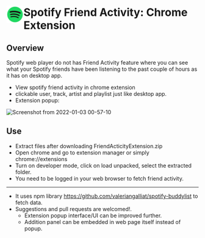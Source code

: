 # <img src="public/icons/icon_48.png" width="45" align="left"> Spotify Friend Activity: Chrome Extension

## Overview

Spotify web player do not has Friend Activity feature where you can see what your Spotify friends have been listening to the past couple of hours as it has on desktop app.

- View spotify friend activity in chrome extension
- clickable user, track, artist and playlist just like desktop app.
- Extension popup:

![Screenshot from 2022-01-03 00-57-10](https://user-images.githubusercontent.com/45756011/147887634-c8f0f859-7577-4499-904c-9ef062c7ae91.png)


## Use
- Extract files after downloading FriendActicityExtension.zip
- Open chrome and go to extension manager or simply chrome://extensions
- Turn on developer mode, click on load unpacked, select the extracted folder.
- You need to be logged in your web browser to fetch friend activity.





---
- It uses npm library https://github.com/valeriangalliat/spotify-buddylist to fetch data.
- Suggestions and pull requests are welcomed!.
  - Extension popup interface/UI can be improved further.
  - Addition panel can be embedded in web page itself instead of popup.


